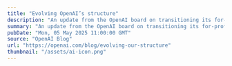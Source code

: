 ```yaml
---
title: "Evolving OpenAI’s structure"
description: "An update from the OpenAI board on transitioning its for-profit entity to a Public Benefit Corporation, reinforcing its mission-driven structure under nonprofit oversight while enabling greater impact and long-term alignment with the public good."
summary: "An update from the OpenAI board on transitioning its for-profit entity to a Public Benefit Corporation, reinforcing its mission-driven structure under nonprofit oversight while enabling greater impact and long-term alignment with the public good."
pubDate: "Mon, 05 May 2025 11:00:00 GMT"
source: "OpenAI Blog"
url: "https://openai.com/blog/evolving-our-structure"
thumbnail: "/assets/ai-icon.png"
---
```


